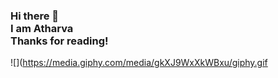<p align = "center">
<h3>Hi there 👋<br>
I am Atharva<br>
Thanks for reading!<br></h3>
</p>

![](https://media.giphy.com/media/gkXJ9WxXkWBxu/giphy.gif
